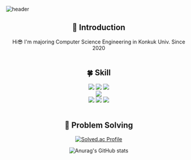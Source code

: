 <!--
**suyeun84/suyeun84** is a ✨ _special_ ✨ repository because its `README.md` (this file) appears on your GitHub profile.

Here are some ideas to get you started:

- 🔭 I’m currently working on ...
- 🌱 I’m currently learning ...
- 👯 I’m looking to collaborate on ...
- 🤔 I’m looking for help with ...
- 💬 Ask me about ...
- 📫 How to reach me: ...
- 😄 Pronouns: ...
- ⚡ Fun fact: ...
-->
<!-- 헤더 -->
![header](https://capsule-render.vercel.app/api?type=slice&color=fa8072&height=200&section=header&text=Hello&desc=I'm%20SuYeon&fontSize=60&fontColor=ffffff&rotate=14&fontAlignY=25&fontAlign=75&descAlignY=43&descAlign=80&&animation=twinkling)

<div align=center>
<!--소개-->

## :raised_hands: Introduction
Hi😎
I'm majoring Computer Science Engineering in Konkuk Univ. Since 2020
<br/>
<br/>
 
 <!--기술스택-->
  ## :four_leaf_clover: Skill

  <!--프론트-->
  <img src="https://img.shields.io/badge/Kotlin-61DAFB?style=flat&logo=Kotlin&logoColor=white"/>
  <img src="https://img.shields.io/badge/Python-764ABC?style=flat&logo=Python&logoColor=white"/>
  <img src="https://img.shields.io/badge/Java-CC6699?style=flat&logo=Java&logoColor=white"/>
   <br/>
  <!--백-->
   <img src="https://img.shields.io/badge/MySQL-4479A1?style=flat&logo=MySQL&logoColor=white"/>
  <br/>
  <!--언어 및 툴 -->
   <img src="https://img.shields.io/badge/html5-007396?style=flat&logo=HTML5&logoColor=white"/>
   <img src="https://img.shields.io/badge/css-ff6347?style=flat&logo=CSS&logoColor=white"/>
  <img src="https://img.shields.io/badge/JavaScript-F7DF1E?style=flat&logo=JavaScript&logoColor=white"/>
<br/><br/>

 ## :muscle: Problem Solving
 
 </a>
 
[![Solved.ac Profile](http://mazassumnida.wtf/api/generate_badge?boj=kelsey6225)](https://solved.ac/kelsey6225)<br/>

![Anurag's GitHub stats](https://github-readme-stats.vercel.app/api?username=suyeun84&show_icons=true&bg_color=00000000)
 
</div>
